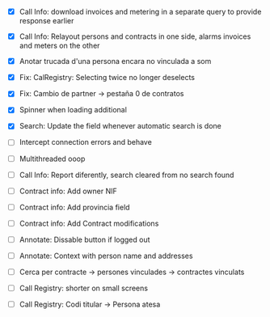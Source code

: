 - [x] Call Info: download invoices and metering in a separate query to provide response earlier
- [x] Call Info: Relayout persons and contracts in one side, alarms invoices and meters on the other
- [x] Anotar trucada d'una persona encara no vinculada a som
- [x] Fix: CalRegistry: Selecting twice no longer deselects
- [x] Fix: Cambio de partner -> pestaña 0 de contratos
- [x] Spinner when loading additional
- [x] Search: Update the field whenever automatic search is done
- [ ] Intercept connection errors and behave
- [ ] Multithreaded ooop
- [ ] Call Info: Report diferently, search cleared from no search found
- [ ] Contract info: Add owner NIF
- [ ] Contract info: Add provincia field
- [ ] Contract info: Add Contract modifications
- [ ] Annotate: Dissable button if logged out
- [ ] Annotate: Context with person name and addresses
- [ ] Cerca per contracte -> persones vinculades -> contractes vinculats
- [ ] Call Registry: shorter on small screens
- [ ] Call Registry: Codi titular -> Persona atesa


